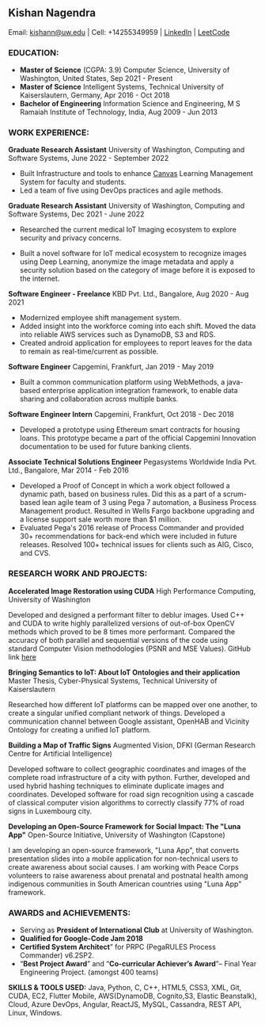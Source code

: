 ## Kishan Nagendra 
Email: kishann@uw.edu | Cell: +14255349959 | [LinkedIn](https://www.linkedin.com/in/kishan-nagendra-profile/) | [LeetCode](https://leetcode.com/nkishan/)

### EDUCATION:

- **Master of Science** (CGPA: 3.9) 
Computer Science, University of Washington, United States, Sep 2021 - Present
- **Master of Science**
Intelligent Systems, Technical University of Kaiserslautern, Germany, Apr 2016 - Oct 2018
- **Bachelor of Engineering**
Information Science and Engineering, M S Ramaiah Institute of Technology, India, Aug 2009 - Jun 2013

### **WORK EXPERIENCE:**

**Graduate Research Assistant**
University of Washington, Computing and Software Systems, June 2022 - September 2022

- Built Infrastructure and tools to enhance [Canvas](https://canvas.instructure.com/doc/api/index.html) Learning Management System for faculty and students.
- Led a team of five using DevOps practices and agile methods.

**Graduate Research Assistant**
University of Washington, Computing and Software Systems,  Dec 2021 - June 2022

- Researched the current medical IoT Imaging ecosystem to explore security and privacy concerns.

- Built a novel software for IoT medical ecosystem to recognize images using Deep Learning, anonymize the image metadata and apply a security solution based on the category of image before it is exposed to the internet.

**Software Engineer - Freelance**
KBD Pvt. Ltd., Bangalore,  Aug 2020 - Aug 2021

- Modernized employee shift management system.
- Added insight into the workforce coming into each shift. Moved the data into reliable AWS services such as DynamoDB, S3 and RDS.
- Created android application for employees to report leaves for the data to remain as real-time/current as possible.

**Software Engineer**
Capgemini, Frankfurt, Jan 2019 - May 2019

- Built a common communication platform using WebMethods, a java-based enterprise application integration framework, to enable data sharing and collaboration across multiple banks.

**Software Engineer Intern**
Capgemini, Frankfurt, Oct 2018 - Dec 2018

- Developed a prototype using Ethereum smart contracts for housing loans. This prototype became a part of the official Capgemini Innovation documentation to be used for future banking clients.

**Associate Technical Solutions Engineer**
Pegasystems Worldwide India Pvt. Ltd., Bangalore, Mar 2014 - Feb 2016

- Developed a Proof of Concept in which a work object followed a dynamic path, based on business rules. Did this as a part of a scrum-based lean agile team of 3 using Pega 7 automation, a Business Process Management product. Resulted in Wells Fargo backbone upgrading and a license support sale worth more than $1 million.
- Evaluated Pega's 2016 release of Process Commander and provided 30+ recommendations for back-end which were included in future releases. Resolved 100+ technical issues for clients such as AIG, Cisco, and CVS.

  

### **RESEARCH WORK AND PROJECTS**:

**Accelerated Image Restoration using CUDA**
High Performance Computing, University of Washington

Developed and designed a performant filter to deblur images. Used C++ and CUDA to write highly parallelized versions of out-of-box OpenCV methods which proved to be 8 times more performant. Compared the accuracy of both parallel and sequential versions of the code using standard Computer Vision methodologies (PSNR and MSE Values). GitHub link [here](https://github.com/kishan92/Accelerated_ImageRestoration_using_CUDA)

**Bringing Semantics to IoT: About IoT Ontologies and their application**
Master Thesis, Cyber-Physical Systems, Technical University of Kaiserslautern

Researched how different IoT platforms can be mapped over one another, to create a singular unified compliant network of things. Developed a communication channel between Google assistant, OpenHAB and Vicinity Ontology for creating a unified IoT platform.

**Building a Map of Traffic Signs**
Augmented Vision, DFKI (German Research Centre for Artificial Intelligence)

Developed software to collect geographic coordinates and images of the complete road infrastructure of a city with python. Further, developed and used hybrid hashing techniques to eliminate duplicate images and coordinates. Developed software for road sign recognition using a cascade of classical computer vision algorithms to correctly classify 77% of road signs in Luxembourg city.

**Developing an Open-Source Framework for Social Impact: The "Luna App"**
Open-Source Initiative, University of Washington (Capstone)

I am developing an open-source framework, "Luna App", that converts presentation slides into a mobile application for non-technical users to create awareness about social causes. I am working with Peace Corps volunteers to raise awareness about prenatal and postnatal health among indigenous communities in South American countries using "Luna App" framework.

### **AWARDS and ACHIEVEMENTS:**
- Serving as **President of International Club** at University of Washington.
- **Qualified for Google-Code Jam 2018**
- **Certified System Architect**” for PRPC (PegaRULES Process Commander) v6.2SP2.
- “**Best Project Award**” and “**Co-curricular Achiever’s Award**”– Final Year Engineering Project. (amongst 400 teams)

**SKILLS & TOOLS USED:** Java, Python, C, C++, HTML5, CSS3, XML, Git, CUDA, EC2, Flutter Mobile, AWS(DynamoDB, Cognito,S3, Elastic Beanstalk), Cloud, Azure DevOps, Angular, ReactJS, MySQL, Cassandra, REST API, Linux, Windows.
